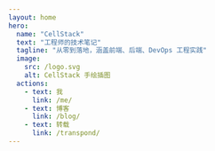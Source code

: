 ```yaml
---
layout: home
hero:
  name: "CellStack"
  text: "工程师的技术笔记"
  tagline: "从零到落地，涵盖前端、后端、DevOps 工程实践"
  image:
    src: /logo.svg
    alt: CellStack 手绘插图
  actions:
    - text: 我
      link: /me/
    - text: 博客
      link: /blog/
    - text: 转载
      link: /transpond/
---
```

